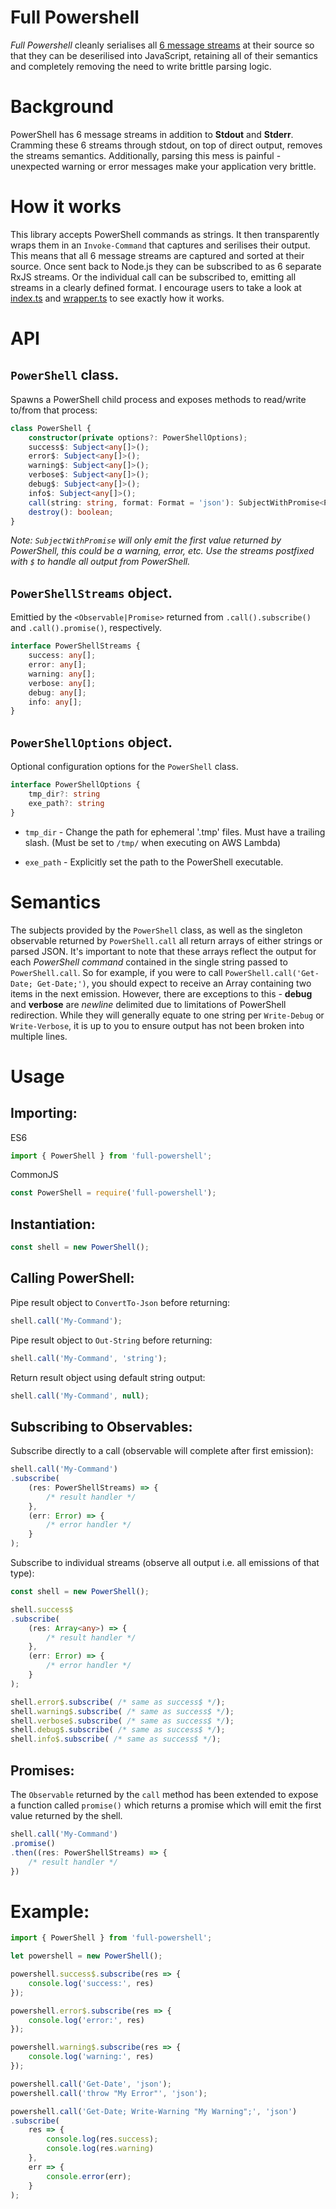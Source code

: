 # Full Powershell
_Full Powershell_ cleanly serialises all [6 message streams](https://docs.microsoft.com/en-us/powershell/module/microsoft.powershell.core/about/about_redirection) at their source so that they can be deserilised into JavaScript, retaining all of their semantics and completely removing the need to write brittle parsing logic.

# Background
PowerShell has 6 message streams in addition to **Stdout** and **Stderr**. Cramming these 6 streams through stdout, on top of direct output, removes the streams semantics. Additionally, parsing this mess is painful - unexpected warning or error messages make your application very brittle.

# How it works
This library accepts PowerShell commands as strings. It then transparently wraps them in an `Invoke-Command` that captures and serilises their output. This means that all 6 message streams are captured and sorted at their source. Once sent back to Node.js they can be subscribed to as 6 separate RxJS streams. Or the individual call can be subscribed to, emitting all streams in a clearly defined format. I encourage users to take a look at [index.ts](https://github.com/daverickdunn/full-powershell/blob/master/src/index.ts) and [wrapper.ts](https://github.com/daverickdunn/full-powershell/blob/master/src/wrapper.ts) to see exactly how it works.


# API

## `PowerShell` class.
Spawns a PowerShell child process and exposes methods to read/write to/from that process:
```typescript
class PowerShell {
    constructor(private options?: PowerShellOptions);
    success$: Subject<any[]>();
    error$: Subject<any[]>();
    warning$: Subject<any[]>();
    verbose$: Subject<any[]>();
    debug$: Subject<any[]>();
    info$: Subject<any[]>();
    call(string: string, format: Format = 'json'): SubjectWithPromise<PowerShellStreams>;
    destroy(): boolean;
}
```

_Note: `SubjectWithPromise` will only emit the first value returned by PowerShell, this could be a warning, error, etc. Use the streams postfixed with `$` to handle all output from PowerShell._


## `PowerShellStreams` object.
Emittied by the `<Observable|Promise>` returned from `.call().subscribe()` and `.call().promise()`, respectively.
```typescript
interface PowerShellStreams {
    success: any[];
    error: any[];
    warning: any[];
    verbose: any[];
    debug: any[];
    info: any[];
}
```

## `PowerShellOptions` object.
Optional configuration options for the `PowerShell` class.
```typescript
interface PowerShellOptions {
    tmp_dir?: string
    exe_path?: string
}
```

- `tmp_dir` - Change the path for ephemeral '.tmp' files. Must have a trailing slash. (Must be set to `/tmp/` when executing on AWS Lambda)

- `exe_path` - Explicitly set the path to the PowerShell executable.

# Semantics
The subjects provided by the `PowerShell` class, as well as the singleton observable returned by `PowerShell.call` all return arrays of either strings or parsed JSON. It's important to note that these arrays reflect the output for each _PowerShell command_ contained in the single string passed to `PowerShell.call`. So for example, if you were to call `PowerShell.call('Get-Date; Get-Date;')`, you should expect to receive an Array containing two items in the next emission. However, there are exceptions to this - **debug** and **verbose** are *newline* delimited due to limitations of PowerShell redirection. While they will generally equate to one string per `Write-Debug` or `Write-Verbose`, it is up to you to ensure output has not been broken into multiple lines.

# Usage

## Importing:
ES6
```typescript
import { PowerShell } from 'full-powershell';
```
CommonJS
```typescript
const PowerShell = require('full-powershell');
```

## Instantiation:
```typescript
const shell = new PowerShell();
```

## Calling PowerShell:

Pipe result object to `ConvertTo-Json` before returning:
```typescript
shell.call('My-Command');
```
Pipe result object to `Out-String` before returning:
```typescript
shell.call('My-Command', 'string');
```
Return result object using default string output:
```typescript
shell.call('My-Command', null);
```

## Subscribing to Observables:
Subscribe directly to a call (observable will complete after first emission):
```typescript
shell.call('My-Command')
.subscribe(
    (res: PowerShellStreams) => {
        /* result handler */
    },
    (err: Error) => {
        /* error handler */
    }
);
```
Subscribe to individual streams (observe all output i.e. all emissions of that type):
```typescript
const shell = new PowerShell();

shell.success$
.subscribe(
    (res: Array<any>) => {
        /* result handler */
    },
    (err: Error) => {
        /* error handler */
    }
);

shell.error$.subscribe( /* same as success$ */);
shell.warning$.subscribe( /* same as success$ */);
shell.verbose$.subscribe( /* same as success$ */);
shell.debug$.subscribe( /* same as success$ */);
shell.info$.subscribe( /* same as success$ */);
```

## Promises:
The `Observable` returned by the `call` method has been extended to expose a function called `promise()` which returns a promise which will emit the first value returned by the shell.

```typescript
shell.call('My-Command')
.promise()
.then((res: PowerShellStreams) => {
    /* result handler */
})
```

# Example:

```typescript
import { PowerShell } from 'full-powershell';

let powershell = new PowerShell();

powershell.success$.subscribe(res => {
    console.log('success:', res)
});

powershell.error$.subscribe(res => {
    console.log('error:', res)
});

powershell.warning$.subscribe(res => {
    console.log('warning:', res)
});

powershell.call('Get-Date', 'json');
powershell.call('throw "My Error"', 'json');

powershell.call('Get-Date; Write-Warning "My Warning";', 'json')
.subscribe(
    res => {
        console.log(res.success);
        console.log(res.warning)
    },
    err => {
        console.error(err);
    }
);
```